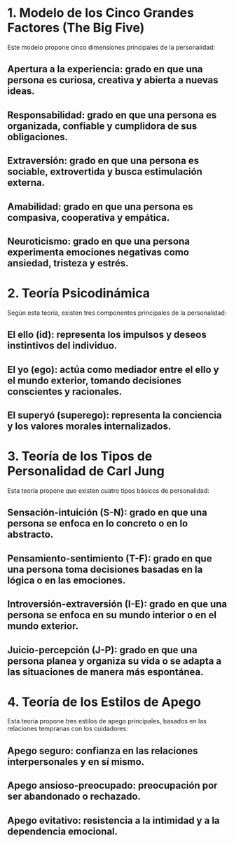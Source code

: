 # 1. Modelo de los Cinco Grandes Factores (The Big Five)
Este modelo propone cinco dimensiones principales de la personalidad:
## Apertura a la experiencia: grado en que una persona es curiosa, creativa y abierta a nuevas ideas.
## Responsabilidad: grado en que una persona es organizada, confiable y cumplidora de sus obligaciones.
## Extraversión: grado en que una persona es sociable, extrovertida y busca estimulación externa.
## Amabilidad: grado en que una persona es compasiva, cooperativa y empática.
## Neuroticismo: grado en que una persona experimenta emociones negativas como ansiedad, tristeza y estrés.

# 2. Teoría Psicodinámica
Según esta teoría, existen tres componentes principales de la personalidad:
## El ello (id): representa los impulsos y deseos instintivos del individuo.
## El yo (ego): actúa como mediador entre el ello y el mundo exterior, tomando decisiones conscientes y racionales.
## El superyó (superego): representa la conciencia y los valores morales internalizados.

# 3. Teoría de los Tipos de Personalidad de Carl Jung
Esta teoría propone que existen cuatro tipos básicos de personalidad:
## Sensación-intuición (S-N): grado en que una persona se enfoca en lo concreto o en lo abstracto.
## Pensamiento-sentimiento (T-F): grado en que una persona toma decisiones basadas en la lógica o en las emociones.
## Introversión-extraversión (I-E): grado en que una persona se enfoca en su mundo interior o en el mundo exterior.
## Juicio-percepción (J-P): grado en que una persona planea y organiza su vida o se adapta a las situaciones de manera más espontánea.

# 4. Teoría de los Estilos de Apego
Esta teoría propone tres estilos de apego principales, basados en las relaciones tempranas con los cuidadores:
## Apego seguro: confianza en las relaciones interpersonales y en sí mismo.
## Apego ansioso-preocupado: preocupación por ser abandonado o rechazado.
## Apego evitativo: resistencia a la intimidad y a la dependencia emocional.